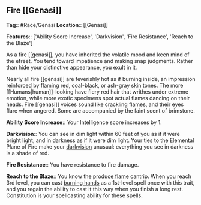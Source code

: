 ## Fire [[Genasi]]
**Tag**:: #Race/Genasi
**Location**:: [[Genasi]]

**Features**:: ['Ability Score Increase', 'Darkvision', 'Fire Resistance', 'Reach to the Blaze']

As a fire [[genasi]], you have inherited the volatile mood and keen mind of the efreet. You tend toward impatience and making snap judgments. Rather than hide your distinctive appearance, you exult in it.

Nearly all fire [[genasi]] are feverishly hot as if burning inside, an impression reinforced by flaming red, coal-black, or ash-gray skin tones. The more [[Humans|human]]-looking have fiery red hair that writhes under extreme emotion, while more exotic specimens spot actual flames dancing on their heads. Fire [[genasi]] voices sound like crackling flames, and their eyes flare when angered. Some are accompanied by the faint scent of brimstone.

**Ability Score Increase**:: Your Intelligence score increases by 1.

**Darkvision**:: You can see in dim light within 60 feet of you as if it were bright light, and in darkness as if it were dim light. Your ties to the Elemental Plane of Fire make your [darkvision](https://www.dndbeyond.com/compendium/rules/basic-rules/monsters#Darkvision) unusual: everything you see in darkness is a shade of red.

**Fire Resistance**:: You have resistance to fire damage.

**Reach to the Blaze**:: You know the [produce flame](https://www.dndbeyond.com/spells/produce-flame) cantrip. When you reach 3rd level, you can cast [burning hands](https://www.dndbeyond.com/spells/burning-hands) as a 1st-level spell once with this trait, and you regain the ability to cast it this way when you finish a long rest. Constitution is your spellcasting ability for these spells.
